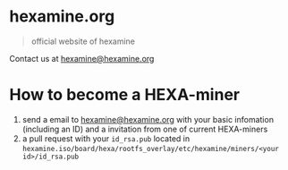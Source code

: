 
# hexamine.org

> official website of hexamine

Contact us at <hexamine@hexamine.org>

# How to become a HEXA-miner

1. send a email to <hexamine@hexamine.org> with your basic infomation (including an ID) and a invitation from one of current HEXA-miners
2. a pull request with your `id_rsa.pub` located in `hexamine.iso/board/hexa/rootfs_overlay/etc/hexamine/miners/<your id>/id_rsa.pub`